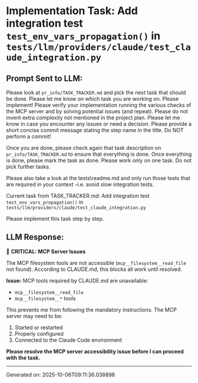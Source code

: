 # Implementation Task: Add integration test `test_env_vars_propagation()` in `tests/llm/providers/claude/test_claude_integration.py`

## Prompt Sent to LLM:
Please look at `pr_info/TASK_TRACKER.md` and pick the next task that should be done.
Please let me know on which task you are working on.
Please implement!
Please verify your implementation running the various checks of the MCP server and by solving potential issues (and repeat).
Please do not invent extra complexity not mentioned in the project plan.
Please let me know in case you encounter any issues or need a decision.
Please provide a short concise commit message stating the step name in the title. Do NOT perform a commit!

Once you are done, please check again that task description on `pr_info/TASK_TRACKER.md` to ensure that everything is done.
Once everything is done, please mark the task as done.
Please work only on one task. Do not pick further tasks.

Please also take a look at the tests\readme.md and only run those tests that are required in your context -i.e. avoid slow integration tests.

Current task from TASK_TRACKER.md: Add integration test `test_env_vars_propagation()` in `tests/llm/providers/claude/test_claude_integration.py`

Please implement this task step by step.

## LLM Response:
🚨 **CRITICAL: MCP Server Issues**

The MCP filesystem tools are not accessible (`mcp__filesystem__read_file` not found). According to CLAUDE.md, this blocks all work until resolved.

**Issue:** MCP tools required by CLAUDE.md are unavailable:
- `mcp__filesystem__read_file` 
- `mcp__filesystem__*` tools

This prevents me from following the mandatory instructions. The MCP server may need to be:
1. Started or restarted
2. Properly configured
3. Connected to the Claude Code environment

**Please resolve the MCP server accessibility issue before I can proceed with the task.**

---
Generated on: 2025-10-06T09:11:36.038898